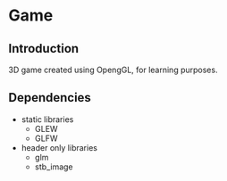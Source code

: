 # Game

## Introduction
3D game created using OpengGL, for learning purposes.

## Dependencies
- static libraries
	- GLEW
	- GLFW
- header only libraries
	- glm
	- stb_image

